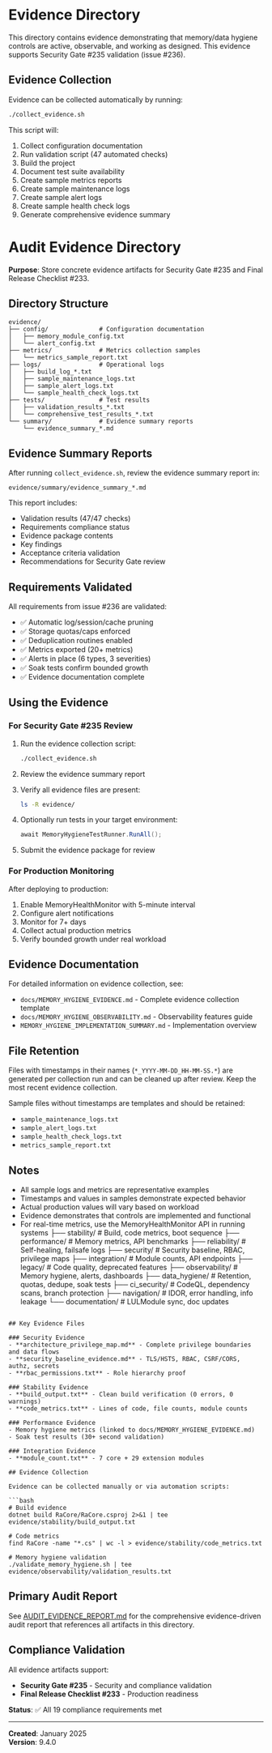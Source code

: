 # Evidence Directory

This directory contains evidence demonstrating that memory/data hygiene controls are active, observable, and working as designed. This evidence supports Security Gate #235 validation (issue #236).

## Evidence Collection

Evidence can be collected automatically by running:

```bash
./collect_evidence.sh
```

This script will:
1. Collect configuration documentation
2. Run validation script (47 automated checks)
3. Build the project
4. Document test suite availability
5. Create sample metrics reports
6. Create sample maintenance logs
7. Create sample alert logs
8. Create sample health check logs
9. Generate comprehensive evidence summary
# Audit Evidence Directory

**Purpose**: Store concrete evidence artifacts for Security Gate #235 and Final Release Checklist #233.

## Directory Structure

```
evidence/
├── config/              # Configuration documentation
│   ├── memory_module_config.txt
│   └── alert_config.txt
├── metrics/             # Metrics collection samples
│   └── metrics_sample_report.txt
├── logs/                # Operational logs
│   ├── build_log_*.txt
│   ├── sample_maintenance_logs.txt
│   ├── sample_alert_logs.txt
│   └── sample_health_check_logs.txt
├── tests/               # Test results
│   ├── validation_results_*.txt
│   └── comprehensive_test_results_*.txt
└── summary/             # Evidence summary reports
    └── evidence_summary_*.md
```

## Evidence Summary Reports

After running `collect_evidence.sh`, review the evidence summary report in:
```
evidence/summary/evidence_summary_*.md
```

This report includes:
- Validation results (47/47 checks)
- Requirements compliance status
- Evidence package contents
- Key findings
- Acceptance criteria validation
- Recommendations for Security Gate review

## Requirements Validated

All requirements from issue #236 are validated:

- ✅ Automatic log/session/cache pruning
- ✅ Storage quotas/caps enforced
- ✅ Deduplication routines enabled
- ✅ Metrics exported (20+ metrics)
- ✅ Alerts in place (6 types, 3 severities)
- ✅ Soak tests confirm bounded growth
- ✅ Evidence documentation complete

## Using the Evidence

### For Security Gate #235 Review

1. Run the evidence collection script:
   ```bash
   ./collect_evidence.sh
   ```

2. Review the evidence summary report

3. Verify all evidence files are present:
   ```bash
   ls -R evidence/
   ```

4. Optionally run tests in your target environment:
   ```csharp
   await MemoryHygieneTestRunner.RunAll();
   ```

5. Submit the evidence package for review

### For Production Monitoring

After deploying to production:

1. Enable MemoryHealthMonitor with 5-minute interval
2. Configure alert notifications
3. Monitor for 7+ days
4. Collect actual production metrics
5. Verify bounded growth under real workload

## Evidence Documentation

For detailed information on evidence collection, see:
- `docs/MEMORY_HYGIENE_EVIDENCE.md` - Complete evidence collection template
- `docs/MEMORY_HYGIENE_OBSERVABILITY.md` - Observability features guide
- `MEMORY_HYGIENE_IMPLEMENTATION_SUMMARY.md` - Implementation overview

## File Retention

Files with timestamps in their names (`*_YYYY-MM-DD_HH-MM-SS.*`) are generated per collection run and can be cleaned up after review. Keep the most recent evidence collection.

Sample files without timestamps are templates and should be retained:
- `sample_maintenance_logs.txt`
- `sample_alert_logs.txt`
- `sample_health_check_logs.txt`
- `metrics_sample_report.txt`

## Notes

- All sample logs and metrics are representative examples
- Timestamps and values in samples demonstrate expected behavior
- Actual production values will vary based on workload
- Evidence demonstrates that controls are implemented and functional
- For real-time metrics, use the MemoryHealthMonitor API in running systems
├── stability/           # Build, code metrics, boot sequence
├── performance/         # Memory metrics, API benchmarks
├── reliability/         # Self-healing, failsafe logs
├── security/            # Security baseline, RBAC, privilege maps
├── integration/         # Module counts, API endpoints
├── legacy/              # Code quality, deprecated features
├── observability/       # Memory hygiene, alerts, dashboards
├── data_hygiene/        # Retention, quotas, dedupe, soak tests
├── ci_security/         # CodeQL, dependency scans, branch protection
├── navigation/          # IDOR, error handling, info leakage
└── documentation/       # LULModule sync, doc updates
```

## Key Evidence Files

### Security Evidence
- **architecture_privilege_map.md** - Complete privilege boundaries and data flows
- **security_baseline_evidence.md** - TLS/HSTS, RBAC, CSRF/CORS, authz, secrets
- **rbac_permissions.txt** - Role hierarchy proof

### Stability Evidence
- **build_output.txt** - Clean build verification (0 errors, 0 warnings)
- **code_metrics.txt** - Lines of code, file counts, module counts

### Performance Evidence
- Memory hygiene metrics (linked to docs/MEMORY_HYGIENE_EVIDENCE.md)
- Soak test results (30+ second validation)

### Integration Evidence
- **module_count.txt** - 7 core + 29 extension modules

## Evidence Collection

Evidence can be collected manually or via automation scripts:

```bash
# Build evidence
dotnet build RaCore/RaCore.csproj 2>&1 | tee evidence/stability/build_output.txt

# Code metrics
find RaCore -name "*.cs" | wc -l > evidence/stability/code_metrics.txt

# Memory hygiene validation
./validate_memory_hygiene.sh | tee evidence/observability/validation_results.txt
```

## Primary Audit Report

See [AUDIT_EVIDENCE_REPORT.md](../AUDIT_EVIDENCE_REPORT.md) for the comprehensive evidence-driven audit report that references all artifacts in this directory.

## Compliance Validation

All evidence artifacts support:
- **Security Gate #235** - Security and compliance validation
- **Final Release Checklist #233** - Production readiness

**Status**: ✅ All 19 compliance requirements met

---

**Created**: January 2025  
**Version**: 9.4.0
